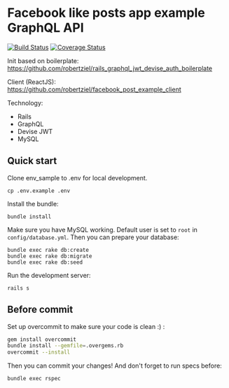 # Facebook like posts app example GraphQL API

[![Build Status](https://travis-ci.com/robertziel/facebook_news_feed_example_api.svg?branch=master)](https://travis-ci.com/robertziel/facebook_news_feed_example_api) [![Coverage Status](https://coveralls.io/repos/github/robertziel/facebook_news_feed_example_api/badge.svg?branch=master)](https://coveralls.io/github/robertziel/facebook_news_feed_example_api?branch=master)

Init based on boilerplate: https://github.com/robertziel/rails_graphql_jwt_devise_auth_boilerplate

Client (ReactJS): https://github.com/robertziel/facebook_post_example_client

Technology:

* Rails
* GraphQL
* Devise JWT
* MySQL

## Quick start

Clone env_sample to .env for local development.

```
cp .env.example .env
```

Install the bundle:
```
bundle install
```

Make sure you have MySQL working.
Default user is set to `root` in `config/database.yml`.
Then you can prepare your database:

```
bundle exec rake db:create
bundle exec rake db:migrate
bundle exec rake db:seed
```

Run the development server:

```
rails s
```

## Before commit
Set up overcommit to make sure your code is clean :) :

```bash
gem install overcommit
bundle install --gemfile=.overgems.rb
overcommit --install
```
Then you can commit your changes! And don't forget to run specs before:

```bash
bundle exec rspec
```
